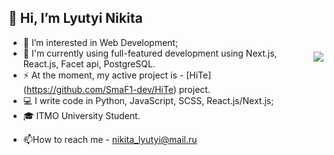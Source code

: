## 👋 Hi, I’m Lyutyi Nikita

<img align="right" src="https://github-readme-stats.vercel.app/api?username=SmaF1-dev&show_icons=true&icon_color=600fc8&text_color=3959ad&bg_color=161b22&count_private=true&include_all_commits=true" style="padding-top:23px;"/>

- 👀 I’m interested in Web Development;
- 🌱 I'm currently using full-featured development using Next.js, React.js, Facet api, PostgreSQL.
- ⚡ At the moment, my active project is - [HiTe] (https://github.com/SmaF1-dev/HiTe) project.
- 💻 I write code in Python, JavaScript, SCSS, React.js/Next.js;
- 🎓 ITMO University Student.
  
<!-- <p><img align="right" src="https://github-readme-streak-stats.herokuapp.com/?user=SmaF1-dev&" alt="Vl-Tershch" /></p> -->

- 📫How to reach me - nikita_lyutyi@mail.ru
